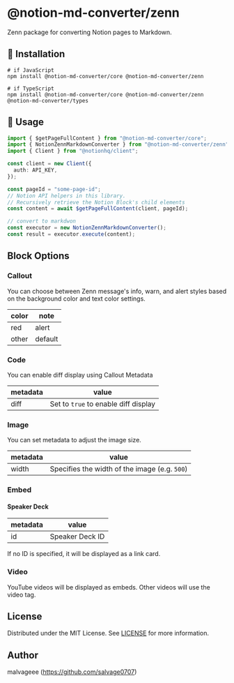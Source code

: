 # @notion-md-converter/zenn

Zenn package for converting Notion pages to Markdown.

## 🚀 Installation

```
# if JavaScript
npm install @notion-md-converter/core @notion-md-converter/zenn

# if TypeScript
npm install @notion-md-converter/core @notion-md-converter/zenn @notion-md-converter/types
```

## 📖 Usage

```typescript
import { $getPageFullContent } from "@notion-md-converter/core";
import { NotionZennMarkdownConverter } from "@notion-md-converter/zenn";
import { Client } from "@notionhq/client";

const client = new Client({
  auth: API_KEY,
});

const pageId = "some-page-id";
// Notion API helpers in this library.
// Recursively retrieve the Notion Block's child elements
const content = await $getPageFullContent(client, pageId);

// convert to markdwon
const executor = new NotionZennMarkdownConverter();
const result = executor.execute(content);
```

## Block Options

### Callout

You can choose between Zenn message's info, warn, and alert styles based on the background color and text color settings.

| color  | note    |
| ------ | ------- |
| red    | alert   |
| other  | default |

### Code

You can enable diff display using Callout Metadata

| metadata | value |
| ------   | ----  |
| diff     | Set to `true` to enable diff display  |


### Image

You can set metadata to adjust the image size.

| metadata | value |
| ------   | ----  |
| width    | Specifies the width of the image (e.g. `500`) |


### Embed

#### Speaker Deck

| metadata    | value            |
| ----------- | ---------------- |
| id          | Speaker Deck ID  |

If no ID is specified, it will be displayed as a link card.


### Video

YouTube videos will be displayed as embeds. Other videos will use the video tag.

## License

Distributed under the MIT License. See [LICENSE](https://github.com/salvage0707/notion-md-converter/blob/main/LICENSE) for more information.

## Author

malvageee (https://github.com/salvage0707)
